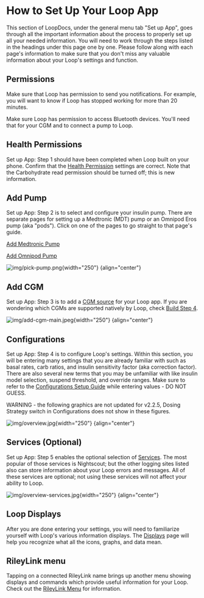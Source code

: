 # How to Set Up Your Loop App

This section of LoopDocs, under the general menu tab "Set up App", goes through all the important information about the process to properly set up all your needed information. You will need to work through the steps listed in the headings under this page one by one. Please follow along with each page's information to make sure that you don't miss any valuable information about your Loop's settings and function.

## Permissions

Make sure that Loop has permission to send you notifications. For example, you will want to know if Loop has stopped working for more than 20 minutes.

Make sure Loop has permission to access Bluetooth devices.  You'll need that for your CGM and to connect a pump to Loop.

## Health Permissions

Set up App: Step 1 should have been completed when Loop built on your phone.  Confirm that the [Health Permission](../build/health.md) settings are correct. Note that the Carbohydrate read permission should be turned off; this is new information.

## Add Pump

Set up App: Step 2 is to select and configure your insulin pump. There are separate pages for setting up a Medtronic (MDT) pump or an Omnipod Eros pump (aka "pods"). Click on one of the pages to go straight to that page's guide.

[Add Medtronic Pump](loop-settings/mdt-pump.md)

[Add Omnipod Pump](loop-settings/omnipod-pump.md)

![img/pick-pump.png](img/pick-pump.png){width="250"}
{align="center"}

## Add CGM

Set up App: Step 3 is to add a [CGM source](loop-settings/cgm.md) for your Loop app. If you are wondering which CGMs are supported natively by Loop, check [Build Step 4](../build/step4.md).

![img/add-cgm-main.jpeg](img/add-cgm-main.jpeg){width="250"}
{align="center"}

## Configurations

Set up App: Step 4 is to configure Loop's settings. Within this section, you will be entering many settings that you are already familiar with such as basal rates, carb ratios, and insulin sensitivity factor (aka correction factor). There are also several new terms that you may be unfamiliar with like insulin model selection, suspend threshold, and override ranges. Make sure to refer to the [Configurations Setup Guide](loop-settings/configurations.md) while entering values - DO NOT GUESS.

WARNING - the following graphics are not updated for v2.2.5, Dosing Strategy switch in Configurations does not show in these figures.


![img/overview.jpg](img/overview.jpg){width="250"}
{align="center"}

## Services (Optional)

Set up App: Step 5 enables the optional selection of [Services](loop-settings/services.md). The most popular of those services is Nightscout; but the other logging sites listed also can store information about your Loop errors and messages. All of these services are optional; not using these services will not affect your ability to Loop.

![img/overview-services.jpg](img/overview-services.jpg){width="250"}
{align="center"}

## Loop Displays

After you are done entering your settings, you will need to familiarize yourself with Loop's various information displays. The [Displays](loop-settings/displays.md) page will help you recognize what all the icons, graphs, and data mean.

## RileyLink menu

Tapping on a connected RileyLink name brings up another menu showing displays and commands which provide useful information for your Loop. Check out the [RileyLink Menu](loop-settings/rileylink.md) for information.
